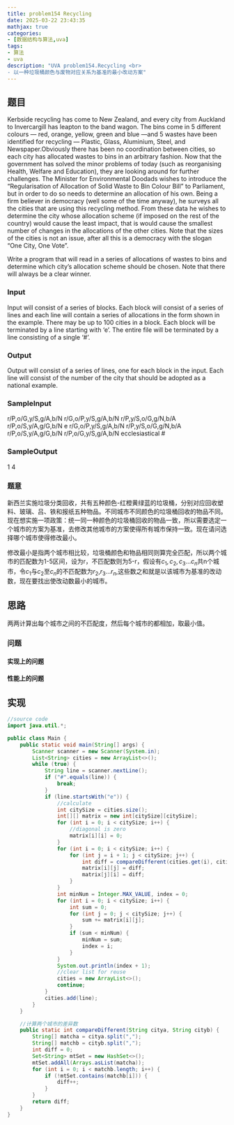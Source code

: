 ```yaml
---
title: problem154 Recycling
date: 2025-03-22 23:43:35
mathjax: true
categories:
- [数据结构与算法,uva]
tags:
- 算法
- uva
description: "UVA problem154.Recycling <br>
- 以一种垃圾桶颜色与废物对应关系为基准的最小改动方案"
---
```


## 题目

Kerbside recycling has come to New Zealand, and every city from Auckland to Invercargill has leapton to the band wagon. The bins come in 5 different colours — red, orange, yellow, green and blue —and 5 wastes have been identified for recycling — Plastic, Glass, Aluminium, Steel, and Newspaper.Obviously there has been no coordination between cities, so each city has allocated wastes to bins in an arbitrary fashion. Now that the government has solved the minor problems of today (such as reorganising Health, Welfare and Education), they are looking around for further challenges. The Minister for Environmental Doodads wishes to introduce the “Regularisation of Allocation of Solid Waste to Bin Colour Bill” to Parliament, but in order to do so needs to determine an allocation of his own. Being a firm believer in democracy (well some of the time anyway), he surveys all the cities that are using this recycling method. From these data he wishes to determine the city whose allocation scheme (if imposed on the rest of the country) would cause the least impact, that is would cause the smallest number of changes in the allocations of the other cities. Note that the sizes of the cities is not an issue, after all this is a democracy with the slogan “One City, One Vote”.

Write a program that will read in a series of allocations of wastes to bins and determine which city’s allocation scheme should be chosen. Note that there will always be a clear winner.

### Input

Input will consist of a series of blocks. Each block will consist of a series of lines and each line will contain a series of allocations in the form shown in the example. There may be up to 100 cities in a block. Each block will be terminated by a line starting with ‘e’. The entire file will be terminated by a line consisting of a single ‘#’.

### Output

Output will consist of a series of lines, one for each block in the input. Each line will consist of the number of the city that should be adopted as a national example.

### SampleInput

r/P,o/G,y/S,g/A,b/N
r/G,o/P,y/S,g/A,b/N
r/P,y/S,o/G,g/N,b/A
r/P,o/S,y/A,g/G,b/N
e
r/G,o/P,y/S,g/A,b/N
r/P,y/S,o/G,g/N,b/A
r/P,o/S,y/A,g/G,b/N
r/P,o/G,y/S,g/A,b/N
ecclesiastical
\#

### SampleOutput

1
4

### 题意

新西兰实施垃圾分类回收，共有五种颜色-红橙黄绿蓝的垃圾桶，分别对应回收塑料、玻璃、吕、铁和报纸五种物品。不同城市不同颜色的垃圾桶回收的物品不同。现在想实施一项政策：统一同一种颜色的垃圾桶回收的物品一致，所以需要选定一个城市的方案为基准，去修改其他城市的方案使得所有城市保持一致。现在请问选择哪个城市使得修改最小。

修改最小是指两个城市相比较，垃圾桶颜色和物品相同则算完全匹配，所以两个城市的匹配数为1-5区间，设为r，不匹配数则为5-r，假设有$c_1,c_2,c_3...c_n$共n个城市，令$c_1$与$c_2$至$c_n$的不匹配数为$r_2$,$r_3$...$r_n$,这些数之和就是以该城市为基准的改动数，现在要找出使改动数最小的城市。

## 思路

两两计算出每个城市之间的不匹配度，然后每个城市的都相加，取最小值。

### 问题

#### 实现上的问题

#### 性能上的问题

## 实现

```JAVA .{line-numbers}
//source code
import java.util.*;

public class Main {
    public static void main(String[] args) {
        Scanner scanner = new Scanner(System.in);
        List<String> cities = new ArrayList<>();
        while (true) {
            String line = scanner.nextLine();
            if ("#".equals(line)) {
                break;
            }
            if (line.startsWith("e")) {
                //calculate
                int citySize = cities.size();
                int[][] matrix = new int[citySize][citySize];
                for (int i = 0; i < citySize; i++) {
                    //diagonal is zero
                    matrix[i][i] = 0;
                }
                for (int i = 0; i < citySize; i++) {
                    for (int j = i + 1; j < citySize; j++) {
                        int diff = compareDifferent(cities.get(i), cities.get(j));
                        matrix[i][j] = diff;
                        matrix[j][i] = diff;
                    }
                }
                int minNum = Integer.MAX_VALUE, index = 0;
                for (int i = 0; i < citySize; i++) {
                    int sum = 0;
                    for (int j = 0; j < citySize; j++) {
                        sum += matrix[i][j];
                    }
                    if (sum < minNum) {
                        minNum = sum;
                        index = i;
                    }
                }
                System.out.println(index + 1);
                //clear list for reuse
                cities = new ArrayList<>();
                continue;
            }
            cities.add(line);
        }
    }

    //计算两个城市的差异数
    public static int compareDifferent(String citya, String cityb) {
        String[] matcha = citya.split(",");
        String[] matchb = cityb.split(",");
        int diff = 0;
        Set<String> mtSet = new HashSet<>();
        mtSet.addAll(Arrays.asList(matcha));
        for (int i = 0; i < matchb.length; i++) {
            if (!mtSet.contains(matchb[i])) {
                diff++;
            }
        }
        return diff;
    }
}
```
